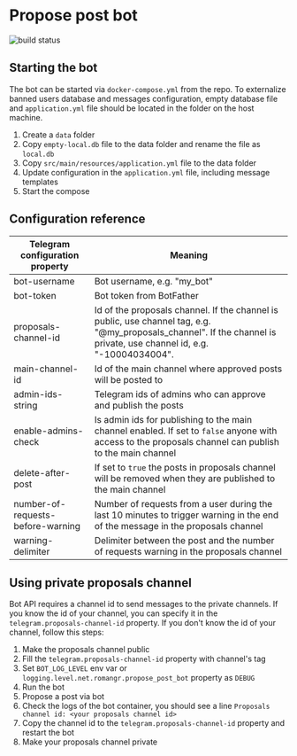 # Propose post bot

![build status](https://github.com/romangr/propose-post-bot/actions/workflows/graalvm.yml/badge.svg)

## Starting the bot

The bot can be started via `docker-compose.yml` from the repo. To externalize banned users database and messages
configuration, empty database file and `application.yml` file should be located in the folder on the host machine.

1. Create a `data` folder
2. Copy `empty-local.db` file to the data folder and rename the file as `local.db`
3. Copy `src/main/resources/application.yml` file to the data folder
4. Update configuration in the `application.yml` file, including message templates
5. Start the compose

## Configuration reference

| Telegram configuration property   | Meaning                                                                                                                                                               |
|-----------------------------------|-----------------------------------------------------------------------------------------------------------------------------------------------------------------------|
| bot-username                      | Bot username, e.g. "my_bot"                                                                                                                                           |
| bot-token                         | Bot token from BotFather                                                                                                                                              |
| proposals-channel-id              | Id of the proposals channel. If the channel is public, use channel tag, e.g. "@my_proposals_channel". If the channel is private, use channel id, e.g. "-10004034004". |
| main-channel-id                   | Id of the main channel where approved posts will be posted to                                                                                                         |
| admin-ids-string                  | Telegram ids of admins who can approve and publish the posts                                                                                                          |
| enable-admins-check               | Is admin ids for publishing to the main channel enabled. If set to `false` anyone with access to the proposals channel can publish to the main channel                |
| delete-after-post                 | If set to `true` the posts in proposals channel will be removed when they are published to the main channel                                                           |
| number-of-requests-before-warning | Number of requests from a user during the last 10 minutes to trigger warning in the end of the message in the proposals channel                                       |
| warning-delimiter                 | Delimiter between the post and the number of requests warning in the proposals channel                                                                                |

## Using private proposals channel

Bot API requires a channel id to send messages to the private channels. If you know the id of your channel, you can specify it in the `telegram.proposals-channel-id` property.
If you don't know the id of your channel, follow this steps:

1. Make the proposals channel public
2. Fill the `telegram.proposals-channel-id` property with channel's tag
3. Set `BOT_LOG_LEVEL` env var or `logging.level.net.romangr.propose_post_bot` property as `DEBUG`
4. Run the bot
5. Propose a post via bot
6. Check the logs of the bot container, you should see a line `Proposals channel id: <your proposals channel id>`
7. Copy the channel id to the `telegram.proposals-channel-id` property and restart the bot
8. Make your proposals channel private